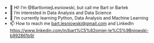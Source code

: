 - 👋 Hi! I’m @BartlomiejLesniowski, but call me Bart or Bartek
- 👀 I’m interested in Data Analysis and Data Science
- 🌱 I’m currently learning Python, Data Analysis and Machine Learning
- 📫 How to reach me bart.lesniowski@gmail.com and LinkedIn https://www.linkedin.com/in/bart%C5%82omiej-le%C5%9Bniowski-b992861b9/


<!---
BartlomiejLesniowski/BartlomiejLesniowski is a ✨ special ✨ repository because its `README.md` (this file) appears on your GitHub profile.
You can click the Preview link to take a look at your changes.
--->
